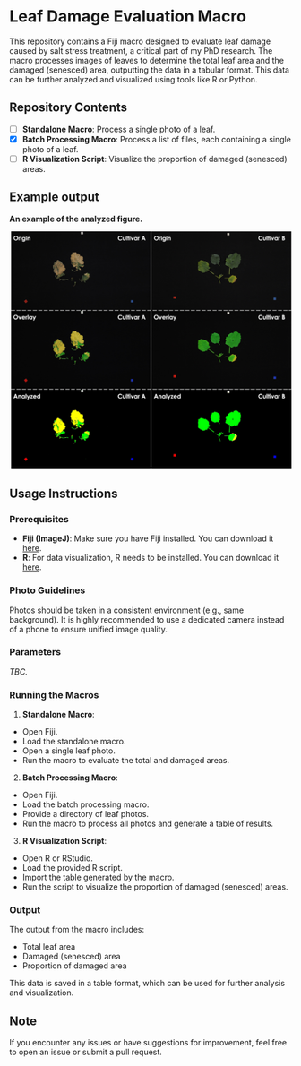 # Leaf Damage Evaluation Macro
This repository contains a Fiji macro designed to evaluate leaf damage caused by salt stress treatment, a critical part of my PhD research. The macro processes images of leaves to determine the total leaf area and the damaged (senesced) area, outputting the data in a tabular format. This data can be further analyzed and visualized using tools like R or Python.

## Repository Contents
- [ ] **Standalone Macro**: Process a single photo of a leaf.
- [x] **Batch Processing Macro**: Process a list of files, each containing a single photo of a leaf.
- [ ] **R Visualization Script**: Visualize the proportion of damaged (senesced) areas.

## Example output
**An example of the analyzed figure.**

<picture>
  <img alt="Sample fig" src="https://github.com/ShuXingYu94/Leaf_Senescence_Index/blob/b8b8a82c4828309d388a9ae28f2d8614aeef309b/Sample%20image/Sample%20fig.jpg?raw=true "Title"">
</picture>


## Usage Instructions
### Prerequisites
- **Fiji (ImageJ)**: Make sure you have Fiji installed. You can download it [here](https://imagej.net/ij/download.html).
- **R**: For data visualization, R needs to be installed. You can download it [here](https://www.r-project.org/).

### Photo Guidelines
Photos should be taken in a consistent environment (e.g., same background).
It is highly recommended to use a dedicated camera instead of a phone to ensure unified image quality.

### Parameters
*TBC.*

### Running the Macros
1. **Standalone Macro**:
- Open Fiji.
- Load the standalone macro.
- Open a single leaf photo.
- Run the macro to evaluate the total and damaged areas.

2. **Batch Processing Macro**:

- Open Fiji.
- Load the batch processing macro.
- Provide a directory of leaf photos.
- Run the macro to process all photos and generate a table of results.

3. **R Visualization Script**:
- Open R or RStudio.
- Load the provided R script.
- Import the table generated by the macro.
- Run the script to visualize the proportion of damaged (senesced) areas.

### Output
The output from the macro includes:

- Total leaf area
- Damaged (senesced) area
- Proportion of damaged area

This data is saved in a table format, which can be used for further analysis and visualization.

## Note
If you encounter any issues or have suggestions for improvement, feel free to open an issue or submit a pull request.